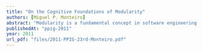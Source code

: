 ```yaml
---
title: "On the Cognitive Foundations of Modularity"
authors: [Miguel P. Monteiro]
abstract: "Modularity is a fundamental concept in software engineering with deep roots in human cognition. However, to date few studies of the cognitive roots of modularity have been carried out. To contribute to filling this gap, we examine memory, abstraction and conceptual categorization as viewed in cognitive psychology. We clarify the connections between those topics and hierarchical decomposition. Using them as a basis, we propose a view of software modules as cohesive and structured representations of conceptual categories geared to facilitate reasoning along multiple levels of abstraction. We examine some features of the object-oriented paradigm and point out strengths and limitations in how mainstream object-oriented languages match the cognitive needs of software developers. We conclude by mentioning some future work that may bring insights on the language features to strive for in the next wave of technology adoption."
publishedAt: "ppig-2011"
year: 2011
url_pdf: "files/2011-PPIG-23rd-Monteiro.pdf"
---
```

